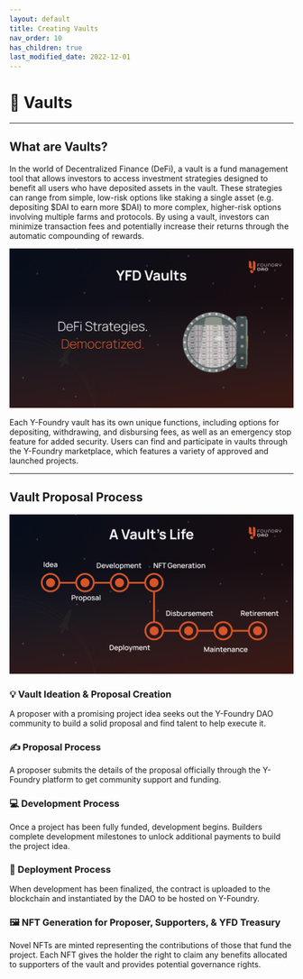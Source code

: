 ```yaml
---
layout: default
title: Creating Vaults
nav_order: 10
has_children: true
last_modified_date: 2022-12-01
---
```


# 🏦 Vaults

***

## What are Vaults?

In the world of Decentralized Finance (DeFi), a vault is a fund management tool that allows investors to access investment strategies designed to benefit all users who have deposited assets in the vault. These strategies can range from simple, low-risk options like staking a single asset (e.g. depositing $DAI to earn more $DAI) to more complex, higher-risk options involving multiple farms and protocols. By using a vault, investors can minimize transaction fees and potentially increase their returns through the automatic compounding of rewards.

![YFD Vaults](/assets/images/figure/yfd-vaults.png)

Each Y-Foundry vault has its own unique functions, including options for depositing, withdrawing, and disbursing fees, as well as an emergency stop feature for added security. Users can find and participate in vaults through the Y-Foundry marketplace, which features a variety of approved and launched projects.

***

## Vault Proposal Process

![Vault's Life Cycle](/assets/images/figure/a-vaults-life.png)

### 💡 Vault Ideation & Proposal Creation

A proposer with a promising project idea seeks out the Y-Foundry DAO community to build a solid proposal and find talent to help execute it.


### ✍️ Proposal Process

A proposer submits the details of the proposal officially through the Y-Foundry platform to get community support and funding.



### 💻 Development Process

Once a project has been fully funded, development begins. Builders complete development milestones to unlock additional payments to build the project idea.
			

### 📡 Deployment Process

When development has been finalized, the contract is uploaded to the blockchain and instantiated by the DAO to be hosted on Y-Foundry.


### 🖼️ NFT Generation for Proposer, Supporters, & YFD Treasury

Novel NFTs are minted representing the contributions of those that fund the project. Each NFT gives the holder the right to claim any benefits allocated to supporters of the vault and provides potential governance rights.
